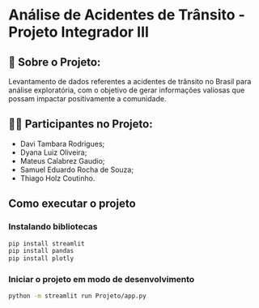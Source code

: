 # Análise de Acidentes de Trânsito - Projeto Integrador III
 
## 📒 Sobre o Projeto:
Levantamento de dados referentes a acidentes de trânsito no Brasil para análise exploratória, com o objetivo de gerar informações valiosas que possam impactar positivamente a comunidade.

## 🐱‍🏍 Participantes no Projeto:
- Davi Tambara Rodrigues;
- Dyana Luiz Oliveira;
- Mateus Calabrez Gaudio;
- Samuel Eduardo Rocha de Souza;
- Thiago Holz Coutinho.

## Como executar o projeto
### Instalando bibliotecas
```bash
pip install streamlit
pip install pandas
pip install plotly
```

### Iniciar o projeto em modo de desenvolvimento
```bash
python -m streamlit run Projeto/app.py
```